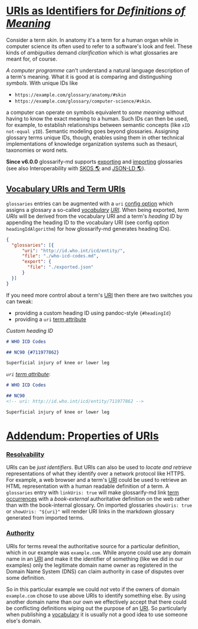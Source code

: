 # [URIs as Identifiers for *Definitions of Meaning*](#uris-as-identifiers-for-definitions-of-meaning)

<!--
aliases: Vocabulary URIs
-->

Consider a term *skin*. In anatomy it's a term for a human organ while in computer science its often used to refer to a software's look and feel. These kinds of *ambiguities* demand *clarification* which is what glossaries are meant for, of course.

*A computer programme* can't understand a natural language description of a term's meaning. What it is good at is comparing and distingushing *symbols*. With unique IDs like

*   `https://example.com/glossary/anatomy/#skin`
*   `https://example.com/glossary/computer-science/#skin`.

a computer can operate on symbols equivalent to *some meaning* without having to know the exact meaning to a human. Such IDs can then be used, for example, to establish relationships between semantic concepts (like `xID not-equal yID`). Semantic modeling goes beyond glossaries. Assigning glossary terms unique IDs, though, enables using them in other technical implementations of knowledge organization systems such as thesauri, taxonomies or word nets.

**Since v6.0.0** glossarify-md supports [exporting][1] and [importing][2] glossaries (see also Interoperability with [SKOS 🌎][3] and [JSON-LD 🌎][4]).

## [Vocabulary URIs and Term URIs](#vocabulary-uris-and-term-uris)

`glossaries` entries can be augmented with a `uri` [config option][5] which assigns a glossary a so-called *[vocabulary][6] [URI][7]*. When being exported, *term URIs* will be derived from the vocabulary URI and a term's *heading ID* by appending the heading ID to the vocabulary URI (see config option `headingIdAlgorithm`) for how glossarify-md generates heading IDs).

```json
{
  "glossaries": [{
      "uri": "http://id.who.int/icd/entity/",
      "file": "./who-icd-codes.md",
      "export": {
        "file": "./exported.json"
      }
  }]
}
```

If you need more control about a term's [URI][7] then there are two switches you can tweak:

*   providing a custom heading ID using pandoc-style `{#headingId}`
*   providing a `uri` [term attribute][8]

*Custom heading ID*

```md
# WHO ICD Codes

## NC90 {#711977862}

Superficial injury of knee or lower leg
```

*`uri` [term attribute][8]*:

```md
# WHO ICD Codes

## NC90
<!-- uri: http://id.who.int/icd/entity/711977862 -->

Superficial injury of knee or lower leg
```

# [Addendum: Properties of URIs](#addendum-properties-of-uris)

### [Resolvability](#resolvability)

URIs can be *just identifiers*. But URIs can also be used to *locate and retrieve* representations of what they identify over a network protocol like HTTPS. For example, a web browser and a term's [URI][7] could be used to retrieve an HTML representation with a human readable definition of a term. A `glossaries` entry with `linkUris: true` will make glossarify-md link [term occurrences][9] with a *book-external* authoritative definition on the web rather than with the book-internal glossary. On imported glossaries `showUris: true` or `showUris: "${uri}"` will render URI links in the markdown glossary generated from imported terms.

### [Authority](#authority)

URIs for terms reveal the authoritative source for a particular definition, which in our example was `example.com`. While anyone could use any domain name in an [URI][7] and make it the identifier of something (like we did in our examples) only the legitimate domain name owner as registered in the Domain Name System (DNS) can claim authority in case of disputes over some definition.

So in this particular example we could *not* veto if the owners of domain `example.com` chose to use above URIs to identify something else. By using another domain name than our own we effectively accept that there could be conflicting definitions wiping out the purpose of an [URI][7]. So particularly when publishing a [vocabulary][6] it is usually not a good idea to use someone else's domain.

<!--
Uniform Resource Names (URNs) may be an alternative to URIs. They do not depend on the Domain Name System as a registry but on an IANA registry of *URN namespaces*:

*URN with the `isbn` namespace registered by the International ISBN Agency*
~~~
urn:isbn:978-951-0-18435-6
~~~

It is not as easy to register a URN namespace than it is to register a domain name. But there are a few namespaces representing *ID algorithms*. Particularly the UUID namespace represents elements identified by the open and standardized *Universally Unique Identifier* (RFC 4122). UUIDs can be produced by anyone and the `uuid` namespace can be used with any UUID in the world:

*URN with the `uuid` namespace*
~~~
urn:uuid:b3c38d70-3887-11ec-a63d-779a5e093fff
~~~
-->

[1]: https://github.com/about-code/glossarify-md/blob/master/doc/export.md#export "Since v6.0.0 Exporting makes glossarify-md generate and write a structured representation of a markdown glossary to the output directory."

[2]: https://github.com/about-code/glossarify-md/blob/master/doc/import.md#importing-terms "⚠ Important: glossarify-md is able to import terms and definitions from a remote location using https, when configured this way."

[3]: http://w3.org/skos/ "With the Simple Knowledge Organization System (SKOS) the World Wide Web Consortium (W3C) has standardized a (meta-)vocabulary which is suited and intended for modeling Simple Knowledge Organization Systems such as Glossaries, Thesauri, Taxonomies or Word Nets."

[4]: https://json-ld.org "JSON-LD is a standardized JSON document format for mapping system-specific terms of a JSON-based data format to well-know terms from public vocabularies."

[5]: https://github.com/about-code/glossarify-md/blob/master/conf/README.md

[6]: https://github.com/about-code/glossarify-md/blob/master/doc/glossary.md#vocabulary "A collection of terms which is uniquely identifiable."

[7]: https://github.com/about-code/glossarify-md/blob/master/doc/glossary.md#uri--url "Uniform Resource Identifier and Uniform Resource Locator are both the same thing, which is an ID with a syntax scheme://authority.tld/path/#fragment?query like https://my.org/foo/#bar?q=123."

[8]: https://github.com/about-code/glossarify-md/blob/master/doc/glossary.md#term-attribute "Term Attributes are passed in a comment following a term's heading."

[9]: https://github.com/about-code/glossarify-md/blob/master/doc/glossary.md#term-occurrence "A phrase in a Markdown file A which matches the phrase of a heading in a Markdown file B where B was configured to be a glossary file."
